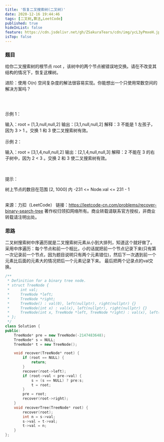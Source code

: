 ```yaml
---
title: '恢复二叉搜索树(二叉树)'
date: 2020-12-16 19:44:46
tags: [二叉树,算法,LeetCode]
published: true
hideInList: false
feature: https://cdn.jsdelivr.net/gh/ZSakuraTears/cdn/img/ycL3yPmxeH.jpg
isTop: false
---
```

### 题目
给你二叉搜索树的根节点 root ，该树中的两个节点被错误地交换。请在不改变其结构的情况下，恢复这棵树。
<!-- more -->
进阶：使用 O(n) 空间复杂度的解法很容易实现。你能想出一个只使用常数空间的解决方案吗？<br><br>

 

示例 1：


输入：root = [1,3,null,null,2]
输出：[3,1,null,null,2]
解释：3 不能是 1 左孩子，因为 3 > 1 。交换 1 和 3 使二叉搜索树有效。<br><br>
示例 2：


输入：root = [3,1,4,null,null,2]
输出：[2,1,4,null,null,3]
解释：2 不能在 3 的右子树中，因为 2 < 3 。交换 2 和 3 使二叉搜索树有效。<br><br>
 

提示：

树上节点的数目在范围 [2, 1000] 内
-231 <= Node.val <= 231 - 1<br><br>

来源：力扣（LeetCode）
链接：https://leetcode-cn.com/problems/recover-binary-search-tree
著作权归领扣网络所有。商业转载请联系官方授权，非商业转载请注明出处。

### 思路
二叉树搜索树中序遍历就是二叉搜索树元素从小到大排列，知道这个就好做了。
采用中序遍历：每个节点和前一个相比，小的话就把前一个节点记录下来(只有第一次记录前一个节点，因为题目说明只有两个元素错位)，然后下一次遇到前一个元素比后面的元素大的情况把后一个元素记录下来。
最后把两个记录点的val交换。
```C++
/**
 * Definition for a binary tree node.
 * struct TreeNode {
 *     int val;
 *     TreeNode *left;
 *     TreeNode *right;
 *     TreeNode() : val(0), left(nullptr), right(nullptr) {}
 *     TreeNode(int x) : val(x), left(nullptr), right(nullptr) {}
 *     TreeNode(int x, TreeNode *left, TreeNode *right) : val(x), left(left), right(right) {}
 * };
 */
class Solution {
public:
    TreeNode* pre = new TreeNode(-2147483648);
    TreeNode* s = NULL;
    TreeNode* t = new TreeNode();

    void recover(TreeNode* root) {
        if (root == NULL) {
            return;
        }
        recover(root->left);
        if (root->val < pre->val) {
            s = (s == NULL) ? pre:s;
            t = root; 
        }
        pre = root;
        recover(root->right);
    }
    void recoverTree(TreeNode* root) {
        recover(root);
        int n = s->val;
        s->val = t->val;
        t->val = n;
    }
};
```